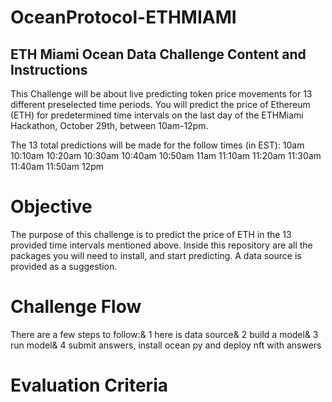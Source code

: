 # OceanProtocol-ETHMIAMI
## ETH Miami Ocean Data Challenge Content and Instructions 

This Challenge will be about live predicting token price movements for 13 different preselected time periods. You will predict the price of Ethereum (ETH) for predetermined time intervals on the last day of the ETHMiami Hackathon, October 29th, between 10am-12pm. 

The 13 total predictions will be made for the follow times (in EST):
10am
10:10am
10:20am
10:30am
10:40am
10:50am
11am
11:10am
11:20am
11:30am
11:40am
11:50am
12pm

# Objective
The purpose of this challenge is to predict the price of ETH in the 13 provided time intervals mentioned above. Inside this repository are all the packages you will need to install, and start predicting. A data source is provided as a suggestion. 




# Challenge Flow
There are a few steps to follow:&
1 here is data source&
2 build a model&
3 run model&
4 submit answers, install ocean py and deploy nft with answers 


# Evaluation Criteria

